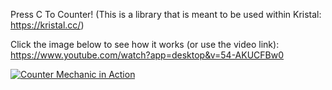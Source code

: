 Press C To Counter! (This is a library that is meant to be used within Kristal: https://kristal.cc/)

Click the image below to see how it works (or use the video link): https://www.youtube.com/watch?app=desktop&v=54-AKUCFBw0

[![Counter Mechanic in Action](https://i.ytimg.com/vi/54-AKUCFBw0/sddefault.jpg)](https://www.youtube.com/watch?app=desktop&v=54-AKUCFBw0)
